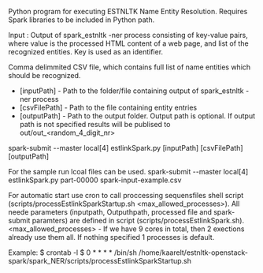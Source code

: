 Python program for executing ESTNLTK Name Entity Resolution.
Requires Spark libraries to be included in Python path.

Input : 
Output of spark_estnltk -ner process consisting of key-value pairs, where value is the processed HTML content of a web page, and list of the recognized entities. Key is used as an identifier.

Comma delimmited CSV file, which contains full list of name entities which should be recognized. 

- [inputPath] - Path to the folder/file containing output of spark_estnltk -ner process
- [csvFilePath] - Path to the file containing entity entries
- [outputPath] - Path to the output folder. Output path is optional. If output path is not specified results will be publised to out/out_<random_4_digit_nr>

spark-submit --master local[4] estlinkSpark.py [inputPath] [csvFilePath] [outputPath]

For the sample run lcoal files can be used.
spark-submit --master local[4] estlinkSpark.py part-00000 spark-input-example.csv

For automatic start use cron to call proccessing sequensfiles shell script (scripts/processEstlinkSparkStartup.sh <max_allowed_processes>).
All neede parameters (inputpath, Outputhpath, processed file and spark-submit paramters) are defined in script (scripts/processEstlinkSpark.sh).
    <max_allowed_processes> - If we have 9 cores in total, then 2 exections already use them all. If nothing specified 1 processes is default.

Example:
$ crontab -l
$ 0 * * * * /bin/sh /home/kaarelt/estnltk-openstack-spark/spark_NER/scripts/processEstlinkSparkStartup.sh

